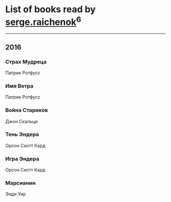 # List of books read by [serge.raichenok](http://vk.com/id2140708)<sup>6</sup>
---

## 2016

### Страх Мудреца
Патрик Ротфусс


### Имя Ветра
Патрик Ротфусс


### Война Стариков
Джон Скальци


### Тень Эндера
Орсон Скотт Кард


### Игра Эндера
Орсон Скотт Кард


### Марсианин
Энди Уир



